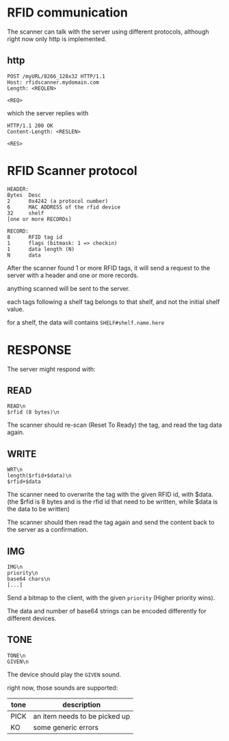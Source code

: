 # RFID communication

The scanner can talk with the server using different protocols, although right now only http is implemented.

## http
```
POST /myURL/8266_128x32 HTTP/1.1
Host: rfidscanner.mydomain.com
Length: <REQLEN>

<REQ>
```
which the server replies with
```
HTTP/1.1 200 OK
Content-Length: <RESLEN>

<RES>
```


# RFID Scanner protocol
```
HEADER:
Bytes  Desc
2      0x4242 (a protocol number)
6      MAC ADDRESS of the rfid device
32     shelf
[one or more RECORDs]

RECORD:
8      RFID tag id
1      flags (bitmask: 1 => checkin)
1      data length (N)
N      data
```
After the scanner found 1 or more RFID tags, it will send a request to the server with a header and one or more records.

anything scanned will be sent to the server.

each tags following a shelf tag belongs to that shelf, and not the initial shelf value.

for a shelf, the data will contains `SHELF#shelf.name.here`

# RESPONSE

The server might respond with:

## READ
```
READ\n
$rfid (8 bytes)\n
```
The scanner should re-scan (Reset To Ready) the tag, and read the tag data again.

## WRITE
```
WRT\n
length($rfid+$data)\n
$rfid+$data
```
The scanner need to overwrite the tag with the given RFID id, with $data. (the $rfid is 8 bytes and is the rfid id that need to be written, while $data is the data to be written)

The scanner should then read the tag again and send the content back to the server as a confirmation.

## IMG
```
IMG\n
priority\n
base64 chars\n
[...]
```
Send a bitmap to the client, with the given `priority` (Higher priority wins).

The data and number of base64 strings can be encoded differently for different devices.

## TONE
```
TONE\n
GIVEN\n
```
The device should play the `GIVEN` sound.

right now, those sounds are supported:

|tone|description|
|----|-----------|
|PICK|an item needs to be picked up|
|KO|some generic errors|

